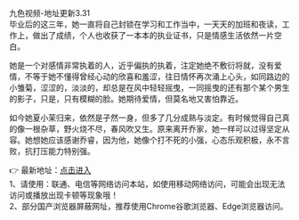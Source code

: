 九色视频-地址更新3.31<br>
毕业后的这三年，她一直将自己封锁在学习和工作当中，一天天的加班和夜读，工作上，做出了成绩，个人也收获了一本本的执业证书，只是情感生活依然一片空白。

她是一个对感情非常执着的人，近乎偏执的执着，注定她绝不敷衍将就，没有爱情，不等于她不懂得曾经心动的欣喜和羞涩，往日情怀再次涌上心头，如同路边的小雏菊，涩涩的，淡淡的，却总是在风中轻轻摇曳，一同摇曳的还有那个某个男生的影子，只是，只有模糊的脸。她期待爱情，但莫名地又害怕靠近。

如今她夏小茉归来，依然是孑然一身，但多了几分成熟与淡定。有时候觉得自己真的像一根杂草，野火烧不尽，春风吹又生。原来离开乔家，她一样可以过得坚定从容。她想她应该感谢乔睿，因为他，她像个打不死的小强，心态乐观积极，永不言败，抗打压能力特别强。<br>

👉 最新地址：[点击进入](https://3旻覇.sd301.xyz/杨枝甘露
)<br>
1、请使用：联通、电信等网络访问本站，如使用移动网络访问，可能会出现无法访问或播放出现卡顿等现象哦！<br>
2、部分国产浏览器屏蔽网址，推荐使用Chrome谷歌浏览器、Edge浏览器访问。
